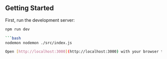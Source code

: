 ## Getting Started

First, run the development server:

```bash
npm run dev

```bash
nodemon nodemon ./src/index.js

Open [http://localhost:3000](http://localhost:3000) with your browser to see the result.



